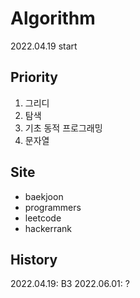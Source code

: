 # Algorithm
2022.04.19 start
## Priority
1. 그리디
2. 탐색
3. 기초 동적 프로그래밍
4. 문자열

## Site
- baekjoon
- programmers
- leetcode
- hackerrank

## History
2022.04.19: B3
2022.06.01: ?